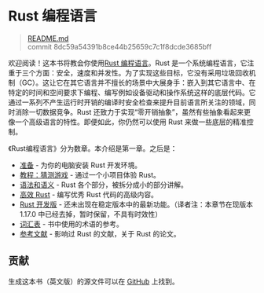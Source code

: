 # Rust 编程语言

> [README.md](https://github.com/rust-lang/book/blob/master/first-edition/src/README.md)
> <br>
> commit 8dc59a54391b8ce44b25659c7c1f8dcde3685bff

欢迎阅读！这本书将教会你使用[Rust 编程语言][rust]。Rust 是一个系统编程语言，它注重于三个方面：安全，速度和并发性。为了实现这些目标，它没有采用垃圾回收机制（GC）。这让它在其它语言并不擅长的场景中大展身手：嵌入到其它语言中、在特定的时间和空间要求下编程、编写例如设备驱动和操作系统这样的底层代码。它通过一系列不产生运行时开销的编译时安全检查来提升目前语言所关注的领域，同时消除一切数据竞争。Rust 还致力于实现“零开销抽象”，虽然有些抽象看起来更像一个高级语言的特性。即便如此，你仍然可以使用 Rust 来做一些底层的精准控制。

[rust]: https://www.rust-lang.org

《Rust编程语言》分为数章。本介绍是第一章。之后是：

* [准备][gs] - 为你的电脑安装 Rust 开发环境。
* [教程：猜测游戏][gg] - 通过一个小项目体验 Rust。
* [语法和语义][ss] - Rust 各个部分，被拆分成小的部分讲解。
* [高效 Rust][er] - 编写优秀 Rust 代码的高级内容。
* [Rust 开发版][nr] - 还未出现在稳定版本中的最新功能。（译者注：本章节在现版本 1.17.0 中已经去掉，暂时保留，不具有时效性）
* [词汇表][gl] - 书中使用的术语的参考。
* [参考文献][bi] - 影响过 Rust 的文献，关于 Rust 的论文。

[gs]: Getting%20Started%20准备.html
[gg]: Guessing%20Game%20猜猜看.html
[er]: Effective%20Rust%20高效%20Rust.html
[ss]: Syntax%20and%20Semantics%20语法和语义.html
[nr]: Nightly%20Rust%20Rust%20开发版.html
[gl]: Glossary%20词汇表.html
[bi]: Bibliography%20参考文献.html

## 贡献

生成这本书（英文版）的源文件可以在 [GitHub][book] 上找到。


[book]: https://github.com/rust-lang/book/tree/master/first-edition/src
